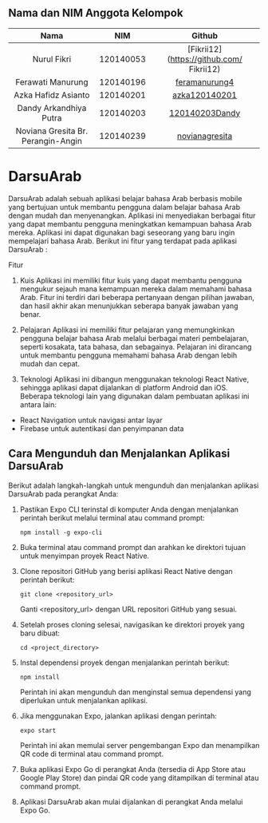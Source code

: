 ## Nama dan NIM Anggota Kelompok
| Nama | NIM | Github |
| :---: | :---: | :---: |
| Nurul Fikri                           | 120140053 | [Fikrii12](https://github.com/ Fikrii12)           |
| Ferawati Manurung                     | 120140196 | [feramanurung4](https://github.com/feramanurung4)  |
| Azka Hafidz Asianto                   | 120140201 | [azka120140201](https://github.com/azka120140201)  |
| Dandy Arkandhiya Putra                | 120140203 | [120140203Dandy](https://github.com/120140203Dandy)|
| Noviana Gresita Br. Perangin-Angin    | 120140239 | [novianagresita](https://github.com/novianagresita)


# DarsuArab

DarsuArab adalah sebuah aplikasi belajar bahasa Arab berbasis mobile yang bertujuan untuk membantu pengguna dalam belajar bahasa Arab dengan mudah dan menyenangkan. Aplikasi ini menyediakan berbagai fitur yang dapat membantu pengguna meningkatkan kemampuan bahasa Arab mereka. Aplikasi ini dapat digunakan bagi seseorang yang baru ingin mempelajari bahasa Arab. Berikut ini fitur yang terdapat pada aplikasi DarsuArab : 

Fitur
1. Kuis
Aplikasi ini memiliki fitur kuis yang dapat membantu pengguna mengukur sejauh mana kemampuan mereka dalam memahami bahasa Arab. Fitur ini terdiri dari beberapa pertanyaan dengan pilihan jawaban, dan hasil akhir akan menunjukkan seberapa banyak jawaban yang benar.

2. Pelajaran
Aplikasi ini memiliki fitur pelajaran yang memungkinkan pengguna belajar bahasa Arab melalui berbagai materi pembelajaran, seperti kosakata, tata bahasa, dan sebagainya. Pelajaran ini dirancang untuk membantu pengguna memahami bahasa Arab dengan lebih mudah dan cepat.

3. Teknologi
Aplikasi ini dibangun menggunakan teknologi React Native, sehingga aplikasi dapat dijalankan di platform Android dan iOS. Beberapa teknologi lain yang digunakan dalam pembuatan aplikasi ini antara lain:
- React Navigation untuk navigasi antar layar
- Firebase untuk autentikasi dan penyimpanan data

## Cara Mengunduh dan Menjalankan Aplikasi DarsuArab
Berikut adalah langkah-langkah untuk mengunduh dan menjalankan aplikasi DarsuArab pada perangkat Anda:

1. Pastikan Expo CLI terinstal di komputer Anda dengan menjalankan perintah berikut melalui terminal atau command prompt:

    ```
    npm install -g expo-cli
    ```

2. Buka terminal atau command prompt dan arahkan ke direktori tujuan untuk menyimpan proyek React Native.

3. Clone repositori GitHub yang berisi aplikasi React Native dengan perintah berikut:

    ```
    git clone <repository_url>
    ```

    Ganti <repository_url> dengan URL repositori GitHub yang sesuai.

4. Setelah proses cloning selesai, navigasikan ke direktori proyek yang baru dibuat:

    ```
    cd <project_directory>
    ```

5. Instal dependensi proyek dengan menjalankan perintah berikut:

    ```
    npm install
    ```

    Perintah ini akan mengunduh dan menginstal semua dependensi yang diperlukan untuk menjalankan aplikasi.

6. Jika menggunakan Expo, jalankan aplikasi dengan perintah:

    ```
    expo start
    ```

    Perintah ini akan memulai server pengembangan Expo dan menampilkan QR code di terminal atau command prompt.

7. Buka aplikasi Expo Go di perangkat Anda (tersedia di App Store atau Google Play Store) dan pindai QR code yang ditampilkan di terminal atau command prompt.

8. Aplikasi DarsuArab akan mulai dijalankan di perangkat Anda melalui Expo Go.



